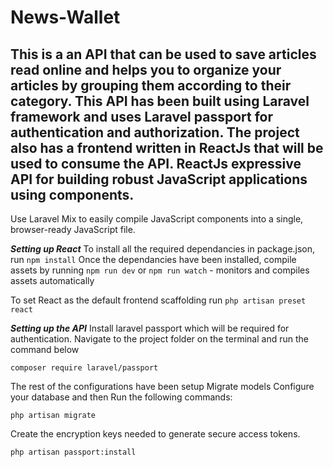 # News-Wallet
This is a an API that can be used to save articles read online and helps you to organize your articles by grouping them according to their category.
This API has been built using Laravel framework and uses Laravel passport for authentication and authorization.
The project also has a frontend written in ReactJs that will be used to consume the API. ReactJs  expressive API for building robust JavaScript applications using components.
 ----------
 Use Laravel Mix to easily compile JavaScript components into a single, browser-ready JavaScript file.

 ***Setting up React***
 To install all the required dependancies in package.json, run
 ``npm install``
 Once the dependancies have been installed, compile assets by running
 ``npm run dev``
 or 
 ``npm run watch`` - monitors and compiles assets automatically

 To set React as the default frontend scaffolding run
 ``php artisan preset react``

***Setting up the API***
Install laravel passport which will be required for authentication. Navigate to the project folder on the terminal and run the command below

``composer require laravel/passport``

The rest of the configurations have been setup
Migrate models Configure your database and then Run the following commands:

``php artisan migrate``

Create the encryption keys needed to generate secure access tokens. 

``php artisan passport:install``


